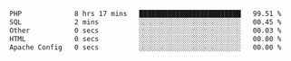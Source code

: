 
<!--START_SECTION:waka-->

```txt
PHP             8 hrs 17 mins   █████████████████████████   99.51 %
SQL             2 mins          ░░░░░░░░░░░░░░░░░░░░░░░░░   00.45 %
Other           0 secs          ░░░░░░░░░░░░░░░░░░░░░░░░░   00.03 %
HTML            0 secs          ░░░░░░░░░░░░░░░░░░░░░░░░░   00.00 %
Apache Config   0 secs          ░░░░░░░░░░░░░░░░░░░░░░░░░   00.00 %
```

<!--END_SECTION:waka-->
